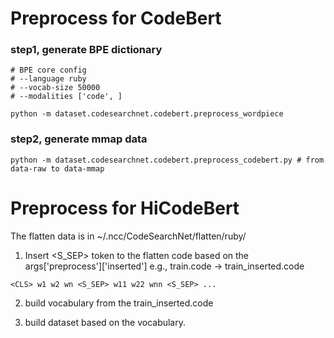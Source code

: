 # Preprocess for CodeBert

### step1, generate BPE dictionary
```
# BPE core config
# --language ruby
# --vocab-size 50000
# --modalities ['code', ]

python -m dataset.codesearchnet.codebert.preprocess_wordpiece
```

### step2, generate mmap data
```
python -m dataset.codesearchnet.codebert.preprocess_codebert.py # from data-raw to data-mmap
```


# Preprocess for HiCodeBert

The flatten data is in ~/.ncc/CodeSearchNet/flatten/ruby/
1. Insert <S_SEP> token to the flatten code based on the args\['preprocess'\]\['inserted'\]
e.g., train.code -> train_inserted.code

```
<CLS> w1 w2 wn <S_SEP> w11 w22 wnn <S_SEP> ...
```

2. build vocabulary from the train_inserted.code

3. build dataset based on the vocabulary.


